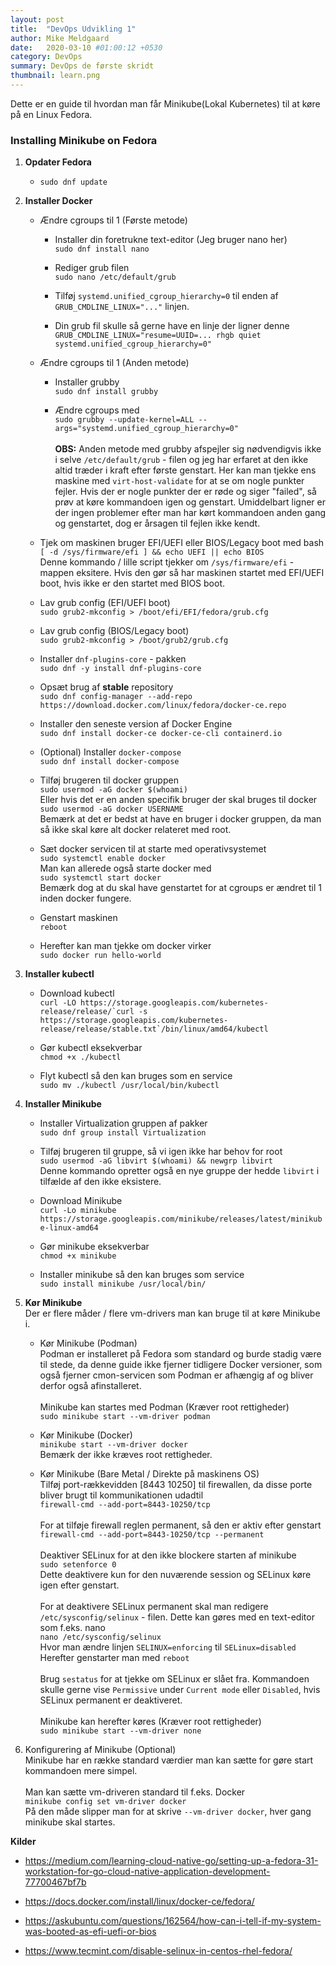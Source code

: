 ```yaml
---
layout: post
title:  "DevOps Udvikling 1"
author: Mike Meldgaard
date:   2020-03-10 #01:00:12 +0530
category: DevOps
summary: DevOps de første skridt
thumbnail: learn.png
---
```

Dette er en guide til hvordan man får Minikube(Lokal Kubernetes) til at køre på en Linux Fedora.

<h3>Installing Minikube on Fedora</h3>

1. <b>Opdater Fedora</b>
    * `sudo dnf update`

2. <b>Installer Docker</b>

    * Ændre cgroups til 1 (Første metode)
        * Installer din foretrukne text-editor (Jeg bruger nano her)<br>
        `sudo dnf install nano`

        * Rediger grub filen<br>
        `sudo nano /etc/default/grub`

        * Tilføj `systemd.unified_cgroup_hierarchy=0` til enden af `GRUB_CMDLINE_LINUX="..."` linjen.

        * Din grub fil skulle så gerne have en linje der ligner denne<br>
        `GRUB_CMDLINE_LINUX="resume=UUID=... rhgb quiet systemd.unified_cgroup_hierarchy=0"`
    
    * Ændre cgroups til 1 (Anden metode)

        * Installer grubby<br>
        `sudo dnf install grubby`

        * Ændre cgroups med<br>
        `sudo grubby --update-kernel=ALL --args="systemd.unified_cgroup_hierarchy=0"`<br><br>
        <b>OBS:</b> Anden metode med grubby afspejler sig nødvendigvis ikke i selve `/etc/default/grub` - filen og jeg har erfaret at den ikke altid træder i kraft efter første genstart. Her kan man tjekke ens maskine med `virt-host-validate` for at se om nogle punkter fejler. Hvis der er nogle punkter der er røde og siger "failed", så prøv at køre kommandoen igen og genstart. Umiddelbart ligner er der ingen problemer efter man har kørt kommandoen anden gang og genstartet, dog er årsagen til fejlen ikke kendt.

    * Tjek om maskinen bruger EFI/UEFI eller BIOS/Legacy boot med bash<br>
    `[ -d /sys/firmware/efi ] && echo UEFI || echo BIOS`<br>
    Denne kommando / lille script tjekker om `/sys/firmware/efi` - mappen eksitere. Hvis den gør så har maskinen startet med EFI/UEFI boot, hvis ikke er den startet med BIOS boot.
    
    * Lav grub config (EFI/UEFI boot)<br>
    `sudo grub2-mkconfig > /boot/efi/EFI/fedora/grub.cfg`

    * Lav grub config (BIOS/Legacy boot)<br>
    `sudo grub2-mkconfig > /boot/grub2/grub.cfg`

    * Installer `dnf-plugins-core` - pakken<br>
    `sudo dnf -y install dnf-plugins-core`

    * Opsæt brug af <b>stable</b> repository<br>
    `sudo dnf config-manager --add-repo https://download.docker.com/linux/fedora/docker-ce.repo`

    * Installer den seneste version af Docker Engine<br>
    `sudo dnf install docker-ce docker-ce-cli containerd.io`

    * (Optional) Installer `docker-compose`<br>
    `sudo dnf install docker-compose`

    * Tilføj brugeren til docker gruppen<br>
    `sudo usermod -aG docker $(whoami)`<br>
    Eller hvis det er en anden specifik bruger der skal bruges til docker<br>
    `sudo usermod -aG docker USERNAME`<br>
    Bemærk at det er bedst at have en bruger i docker gruppen, da man så ikke skal køre alt docker relateret med root.

    * Sæt docker servicen til at starte med operativsystemet<br>
    `sudo systemctl enable docker`<br>
    Man kan allerede også starte docker med<br>
    `sudo systemctl start docker`<br>
    Bemærk dog at du skal have genstartet for at cgroups er ændret til 1 inden docker fungere.

    * Genstart maskinen<br>
    `reboot`

    * Herefter kan man tjekke om docker virker<br>
    `sudo docker run hello-world`

3. <b>Installer kubectl</b>

    * Download kubectl<br>
    ```curl -LO https://storage.googleapis.com/kubernetes-release/release/`curl -s https://storage.googleapis.com/kubernetes-release/release/stable.txt`/bin/linux/amd64/kubectl```

    * Gør kubectl eksekverbar<br>
    `chmod +x ./kubectl`

    * Flyt kubectl så den kan bruges som en service<br>
    `sudo mv ./kubectl /usr/local/bin/kubectl`

4. <b>Installer Minikube</b>

    * Installer Virtualization gruppen af pakker<br>
    `sudo dnf group install Virtualization`

    * Tilføj brugeren til gruppe, så vi igen ikke har behov for root<br>
    `sudo usermod -aG libvirt $(whoami) && newgrp libvirt`<br>
    Denne kommando opretter også en nye gruppe der hedde `libvirt` i tilfælde af den ikke eksistere.

    * Download Minikube<br>
    `curl -Lo minikube https://storage.googleapis.com/minikube/releases/latest/minikube-linux-amd64`

    * Gør minikube eksekverbar<br>
    `chmod +x minikube`

    * Installer minikube så den kan bruges som service<br>
    `sudo install minikube /usr/local/bin/`

5. <b>Kør Minikube</b><br>
    Der er flere måder / flere vm-drivers man kan bruge til at køre Minikube i.

    * Kør Minikube (Podman)<br>
    Podman er installeret på Fedora som standard og burde stadig være til stede, da denne guide ikke fjerner tidligere Docker versioner, som også fjerner cmon-servicen som Podman er afhængig af og bliver derfor også afinstalleret.<br><br>
    Minikube kan startes med Podman (Kræver root rettigheder)<br>
    `sudo minikube start --vm-driver podman`

    * Kør Minikube (Docker)<br>
    `minikube start --vm-driver docker`<br>
    Bemærk der ikke kræves root rettigheder.

    * Kør Minikube (Bare Metal / Direkte på maskinens OS)<br>
    Tilføj port-rækkevidden [8443 10250] til firewallen, da disse porte bliver brugt til kommunikationen udadtil<br>
    `firewall-cmd --add-port=8443-10250/tcp`<br><br>
    For at tilføje firewall reglen permanent, så den er aktiv efter genstart<br>
    `firewall-cmd --add-port=8443-10250/tcp --permanent`<br><br>
    Deaktiver SELinux for at den ikke blockere starten af minikube<br>
    `sudo setenforce 0`<br>
    Dette deaktivere kun for den nuværende session og SELinux køre igen efter genstart.<br><br>
    For at deaktivere SELinux permanent skal man redigere `/etc/sysconfig/selinux` - filen. Dette kan gøres med en text-editor som f.eks. nano<br>
    `nano /etc/sysconfig/selinux`<br>
    Hvor man ændre linjen `SELINUX=enforcing` til `SELinux=disabled`<br>
    Herefter genstarter man med `reboot`<br><br>
    Brug `sestatus` for at tjekke om SELinux er slået fra. Kommandoen skulle gerne vise `Permissive` under `Current mode` eller `Disabled`, hvis SELinux permanent er deaktiveret.<br><br>
    Minikube kan herefter køres (Kræver root rettigheder)<br>
    `sudo minikube start --vm-driver none`

6. Konfigurering af Minikube (Optional)<br>
Minikube har en række standard værdier man kan sætte for gøre start kommandoen mere simpel.<br><br>
Man kan sætte vm-driveren standard til f.eks. Docker<br>
`minikube config set vm-driver docker`<br>
På den måde slipper man for at skrive `--vm-driver docker`, hver gang minikube skal startes.

<b>Kilder</b>
* https://medium.com/learning-cloud-native-go/setting-up-a-fedora-31-workstation-for-go-cloud-native-application-development-77700467bf7b

* https://docs.docker.com/install/linux/docker-ce/fedora/

* https://askubuntu.com/questions/162564/how-can-i-tell-if-my-system-was-booted-as-efi-uefi-or-bios

* https://www.tecmint.com/disable-selinux-in-centos-rhel-fedora/